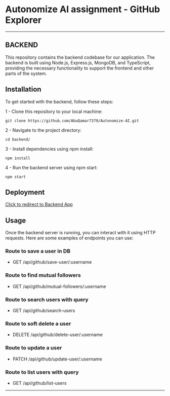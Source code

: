 # Autonomize AI assignment - GitHub Explorer

---

## BACKEND

This repository contains the backend codebase for our application. The backend is built using Node.js, Express.js, MongoDB, and TypeScript, providing the necessary functionality to support the frontend and other parts of the system.

## Installation

To get started with the backend, follow these steps:

1 - Clone this repository to your local machine:

    git clone https://github.com/AbuQamar7379/Autonomize-AI.git

2 - Navigate to the project directory:

    cd backend/

3 - Install dependencies using npm install:

    npm install

4 - Run the backend server using npm start:

    npm start

## Deployment

[Click to redirect to Backend App](https://autonomize-ai-br5h.onrender.com/)

## Usage

Once the backend server is running, you can interact with it using HTTP requests. Here are some examples of endpoints you can use:

### Route to save a user in DB

- GET /api/github/save-user/:username

### Route to find mutual followers

- GET /api/github/mutual-followers/:username

### Route to search users with query

- GET /api/github/search-users

### Route to soft delete a user

- DELETE /api/github/delete-user/:username

### Route to update a user

- PATCH /api/github/update-user/:username

### Route to list users with query

- GET /api/github/list-users

---
